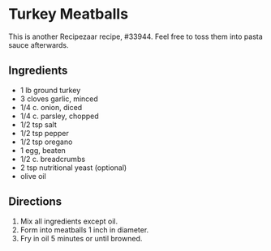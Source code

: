 # Turkey Meatballs

This is another Recipezaar recipe, #33944.  Feel free to toss them into pasta sauce afterwards.

## Ingredients

* 1 lb ground turkey
* 3 cloves garlic, minced
* 1/4 c. onion, diced
* 1/4 c. parsley, chopped
* 1/2 tsp salt
* 1/2 tsp pepper
* 1/2 tsp oregano
* 1 egg, beaten
* 1/2 c. breadcrumbs
* 2 tsp nutritional yeast (optional)
* olive oil


## Directions

1. Mix all ingredients except oil.
2. Form into meatballs 1 inch in diameter.
3. Fry in oil 5 minutes or until browned.
